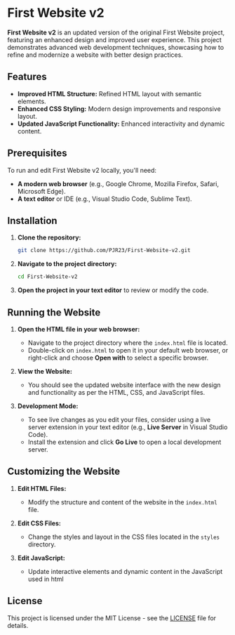 # First Website v2

**First Website v2** is an updated version of the original First Website project, featuring an enhanced design and improved user experience. This project demonstrates advanced web development techniques, showcasing how to refine and modernize a website with better design practices.

## Features

- **Improved HTML Structure:** Refined HTML layout with semantic elements.
- **Enhanced CSS Styling:** Modern design improvements and responsive layout.
- **Updated JavaScript Functionality:** Enhanced interactivity and dynamic content.

## Prerequisites

To run and edit First Website v2 locally, you'll need:

- **A modern web browser** (e.g., Google Chrome, Mozilla Firefox, Safari, Microsoft Edge).
- **A text editor** or IDE (e.g., Visual Studio Code, Sublime Text).

## Installation

1. **Clone the repository:**

    ```bash
    git clone https://github.com/PJR23/First-Website-v2.git
    ```

2. **Navigate to the project directory:**

    ```bash
    cd First-Website-v2
    ```

3. **Open the project in your text editor** to review or modify the code.

## Running the Website

1. **Open the HTML file in your web browser:**

    - Navigate to the project directory where the `index.html` file is located.
    - Double-click on `index.html` to open it in your default web browser, or right-click and choose **Open with** to select a specific browser.

2. **View the Website:**

    - You should see the updated website interface with the new design and functionality as per the HTML, CSS, and JavaScript files.

3. **Development Mode:**

    - To see live changes as you edit your files, consider using a live server extension in your text editor (e.g., **Live Server** in Visual Studio Code).
    - Install the extension and click **Go Live** to open a local development server.

## Customizing the Website

1. **Edit HTML Files:**

    - Modify the structure and content of the website in the `index.html` file.

2. **Edit CSS Files:**

    - Change the styles and layout in the CSS files located in the `styles` directory.

3. **Edit JavaScript:**

    - Update interactive elements and dynamic content in the JavaScript used in html

## License

This project is licensed under the MIT License - see the [LICENSE](LICENSE) file for details.

